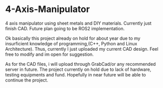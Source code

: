 # 4-Axis-Manipulator
4 axis manipulator using sheet metals and DIY materials. Currently just finish CAD. Future plan going to be ROS2 implementation.

Ok basically this project already on hold for about year due to my insurficient knowledge of programming,(C++, Python and Linux Architecture). Thus, currently I just uploaded my current CAD design. Feel free to modify and im open for suggestion.

As for the CAD files, i will upload through GrabCad/or any recommended server in future. The project currently on hold due to lack of hardware, testing equipments and fund. Hopefully in near future will be able to continue the project.  
